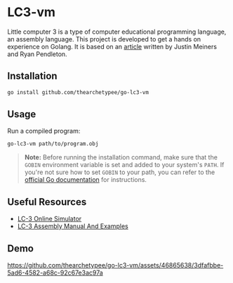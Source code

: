 # LC3-vm

Little computer 3 is a type of computer educational programming language, an assembly language. This project is developed to get a hands on experience on Golang. It is based on an [article](https://www.jmeiners.com/lc3-vm/) written by Justin Meiners and Ryan Pendleton. 

## Installation
 ```bash
 go install github.com/thearchetypee/go-lc3-vm
```

## Usage

Run a compiled program:

```bash
go-lc3-vm path/to/program.obj
```

> **Note:** Before running the installation command, make sure that the `GOBIN` environment variable is set and added to your system's `PATH`. If you're not sure how to set `GOBIN` to your path, you can refer to the [official Go documentation](https://golang.org/doc/gopath_code.html#GOPATH) for instructions.


## Useful Resources

* [LC-3 Online Simulator](https://wchargin.github.io/lc3web/)
* [LC-3 Assembly Manual And Examples](http://people.cs.georgetown.edu/~squier/Teaching/HardwareFundamentals/LC3-trunk/docs/LC3-AssemblyManualAndExamples.pdf)
  

## Demo

https://github.com/thearchetypee/go-lc3-vm/assets/46865638/3dfafbbe-5ad6-4582-a68c-92c67e3ac97a

